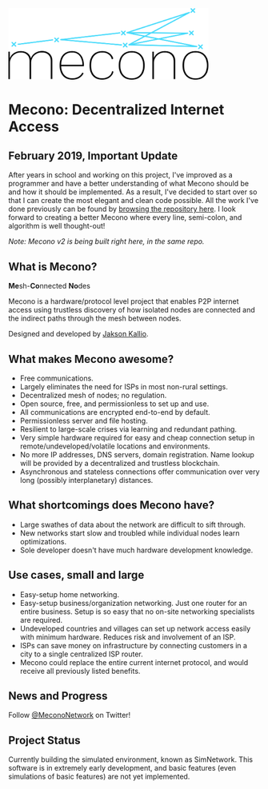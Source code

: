 <img src="https://github.com/jaksonkallio/mecono/blob/master/brand/logo.png" alt="mecono logo" width="400px"/>

# Mecono: Decentralized Internet Access

## February 2019, Important Update
After years in school and working on this project, I've improved as a programmer and have a better understanding of what Mecono should be and how it should be implemented. As a result, I've decided to start over so that I can create the most elegant and clean code possible. All the work I've done previously can be found by [browsing the repository here](https://github.com/jaksonkallio/mecono/tree/9e12113ad7798c2e2e0c9147fdfe4f0ab3971d8e). I look forward to creating a better Mecono where every line, semi-colon, and algorithm is well thought-out!

*Note: Mecono v2 is being built right here, in the same repo.*

## What is Mecono?

**Me**sh-**Co**nnected **No**des

Mecono is a hardware/protocol level project that enables P2P internet access using trustless discovery of how isolated nodes are connected and the indirect paths through the mesh between nodes.

Designed and developed by [Jakson Kallio](https://jaksonkallio.github.io).

## What makes Mecono awesome?
* Free communications.
* Largely eliminates the need for ISPs in most non-rural settings.
* Decentralized mesh of nodes; no regulation.
* Open source, free, and permissionless to set up and use.
* All communications are encrypted end-to-end by default.
* Permissionless server and file hosting.
* Resilient to large-scale crises via learning and redundant pathing.
* Very simple hardware required for easy and cheap connection setup in remote/undeveloped/volatile locations and environments.
* No more IP addresses, DNS servers, domain registration. Name lookup will be provided by a decentralized and trustless blockchain.
* Asynchronous and stateless connections offer communication over very long (possibly interplanetary) distances.
## What shortcomings does Mecono have?
* Large swathes of data about the network are difficult to sift through.
* New networks start slow and troubled while individual nodes learn optimizations.
* Sole developer doesn't have much hardware development knowledge.

## Use cases, small and large
* Easy-setup home networking.
* Easy-setup business/organization networking. Just one router for an entire business. Setup is so easy that no on-site networking specialists are required.
* Undeveloped countries and villages can set up network access easily with minimum hardware. Reduces risk and involvement of an ISP.
* ISPs can save money on infrastructure by connecting customers in a city to a single centralized ISP router.
* Mecono could replace the entire current internet protocol, and would receive all previously listed benefits.

## News and Progress
Follow [@MeconoNetwork](https://twitter.com/mecononetwork) on Twitter!

## Project Status
Currently building the simulated environment, known as SimNetwork. This software is in extremely early development, and basic features (even simulations of basic features) are not yet implemented.
